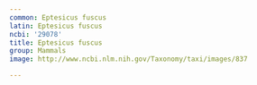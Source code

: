```yaml
---
common: Eptesicus fuscus
latin: Eptesicus fuscus
ncbi: '29078'
title: Eptesicus fuscus
group: Mammals
image: http://www.ncbi.nlm.nih.gov/Taxonomy/taxi/images/837

---
```

